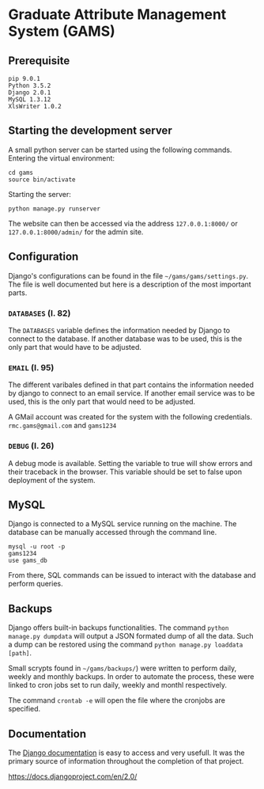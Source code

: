 # Graduate Attribute Management System (GAMS)

## Prerequisite
```
pip 9.0.1
Python 3.5.2
Django 2.0.1
MySQL 1.3.12
XlsWriter 1.0.2
```

## Starting the development server
A small python server can be started using the following commands.
Entering the virtual environment:
```
cd gams
source bin/activate
```
Starting the server:
```
python manage.py runserver
```

The website can then be accessed via the address `127.0.0.1:8000/` or `127.0.0.1:8000/admin/` for the admin site.

## Configuration
Django's configurations can be found in the file `~/gams/gams/settings.py`. The file is well documented but here is a description of the most important parts.

### `DATABASES` (l. 82)
The `DATABASES` variable defines the information needed by Django to connect to the database. If another database was to be used, this is the only part that would have to be adjusted.

### `EMAIL` (l. 95)
The different varibales defined in that part contains the information needed by django to connect to an email service. If another email service was to be used, this is the only part that would need to be adjusted. 

A GMail account was created for the system with the following credentials. `rmc.gams@gmail.com` and `gams1234`

### `DEBUG` (l. 26)
A debug mode is available. Setting the variable to true will show errors and their traceback in the browser. This variable should be set to false upon deployment of the system.

## MySQL
Django is connected to a MySQL service running on the machine. The database can be manually accessed through the command line.
```
mysql -u root -p
gams1234
use gams_db
```
From there, SQL commands can be issued to interact with the database and perform queries.

## Backups
Django offers built-in backups functionalities. The command `python manage.py dumpdata` will output a JSON formated dump of all the data. Such a dump can be restored using the command `python manage.py loaddata [path]`.

Small scrypts found in `~/gams/backups/`) were written to perform daily, weekly and monthly backups. In order to automate the process, these were linked to cron jobs set to run daily, weekly and monthl respectively.

The command `crontab -e` will open the file where the cronjobs are specified.

## Documentation
The [Django documentation](https://docs.djangoproject.com/en/2.0/) is easy to access and very usefull. It was the primary source of information throughout the completion of that project. 

https://docs.djangoproject.com/en/2.0/

